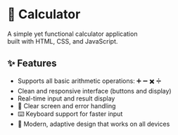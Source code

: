 # 🧮 Calculator

A simple yet functional calculator application  
built with HTML, CSS, and JavaScript.

## ✨ Features
- Supports all basic arithmetic operations: ➕ ➖ ✖️ ➗
- Clean and responsive interface (buttons and display)
- Real-time input and result display
- 🔄 Clear screen and error handling
- ⌨️ Keyboard support for faster input
- 🎨 Modern, adaptive design that works on all devices
